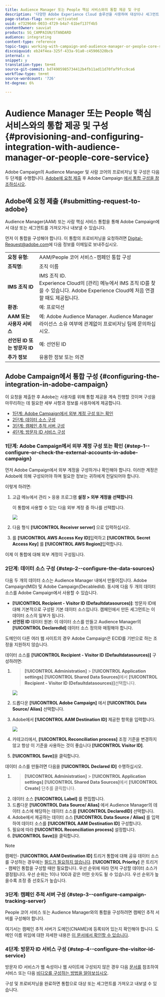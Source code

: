 ```yaml
---
title: Audience Manager 또는 People 핵심 서비스와의 통합 제공 및 구성
description: '다양한 Adobe Experience Cloud 솔루션을 사용하여 대상이나 세그먼트 공유를 시작하기 위해 Audience Manager/사용자 핵심 서비스 통합을 구성하는 방법을 알아봅니다. '
page-status-flag: never-activated
uuid: e7329644-0033-4729-b4a7-61bef137f4b5
contentOwner: sauviat
products: SG_CAMPAIGN/STANDARD
audience: integrating
content-type: reference
topic-tags: working-with-campaign-and-audience-manager-or-people-core-service
discoiquuid: eb24f4ea-325f-433a-91a0-c45906320bcb
internal: n
snippet: y
translation-type: tm+mt
source-git-commit: bd74905985734412b4fb11ad11d70faf9fcc9ca6
workflow-type: tm+mt
source-wordcount: '726'
ht-degree: 6%

---
```



# Audience Manager 또는 People 핵심 서비스와의 통합 제공 및 구성{#provisioning-and-configuring-integration-with-audience-manager-or-people-core-service}

Adobe Campaign의 Audience Manager 및 사람 코어의 프로비저닝 및 구성은 다음 두 단계를 수행합니다. [Adobe에 요청 제출](#submitting-request-to-adobe) 후 Adobe Campaign [에서 통합 구성을 참조하십시오](#configuring-the-integration-in-adobe-campaign).

## Adobe에 요청 제출 {#submitting-request-to-adobe}

Audience Manager(AAM) 또는 사람 핵심 서비스 통합을 통해 Adobe Campaign에서 대상 또는 세그먼트를 가져오거나 내보낼 수 있습니다.

먼저 이 통합을 구성해야 합니다. 이 통합의 프로비저닝을 요청하려면 [Digital-Request@adobe.com](mailto:Digital-Request@adobe.com)에 다음 정보를 이메일로 보내주십시오.

<table> 
 <tbody> 
  <tr> 
   <td> <strong>요청 유형:</strong><br /> </td> 
   <td> AAM/People 코어 서비스-캠페인 통합 구성 </td> 
  </tr> 
  <tr> 
   <td> <strong>조직명:</strong><br /> </td> 
   <td> 조직 이름 </td> 
  </tr> 
  <tr> 
   <td> <strong>IMS 조직 ID</strong><br /> </td> 
   <td> IMS 조직 ID. <br> Experience Cloud의 [관리] 메뉴에서 IMS 조직 ID를 찾을 수 있습니다. Adobe Experience Cloud에 처음 연결할 때도 제공됩니다. </td> 
  </tr> 
  <tr> 
   <td> <strong>환경:</strong><br /> </td> 
   <td> 예: 프로덕션 </td> 
  </tr> 
  <tr> 
   <td> <strong>AAM 또는 사용자 서비스</strong><br /> </td> 
   <td> 예: Adobe Audience Manager. Audience Manager 라이선스 소유 여부에 관계없이 프로비저닝 팀에 문의하십시오.</td> 
  </tr> 
  <tr> 
   <td> <strong>선언된 ID 또는 방문자 ID</strong><br /> </td> 
   <td> 예: 선언된 ID </td> 
  </tr> 
  <tr> 
   <td> <strong>추가 정보</strong><br /> </td> 
   <td> 유용한 정보 또는 의견 </td> 
  </tr> 
 </tbody> 
</table>

## Adobe Campaign에서 통합 구성 {#configuring-the-integration-in-adobe-campaign}

이 요청을 제출한 후 Adobe는 사용자를 위해 통합 제공을 계속 진행할 것이며 구성을 마무리하는 데 필요한 세부 사항과 정보를 사용자에게 제공합니다.

* [1단계: Adobe Campaign에서 외부 계정 구성 또는 확인](#step-1--configure-or-check-the-external-accounts-in-adobe-campaign)
* [2단계: 데이터 소스 구성](#step-2--configure-the-data-sources)
* [3단계: 캠페인 추적 서버 구성](#step-3--configure-campaign-tracking-server)
* [4단계: 방문자 ID 서비스 구성](#step-4--configure-the-visitor-id-service)

### 1단계: Adobe Campaign에서 외부 계정 구성 또는 확인 {#step-1--configure-or-check-the-external-accounts-in-adobe-campaign}

먼저 Adobe Campaign에서 외부 계정을 구성하거나 확인해야 합니다. 이러한 계정은 Adobe에 의해 구성되어야 하며 필요한 정보는 귀하에게 전달되어야 합니다.

이렇게 하려면:

1. 고급 메뉴에서 관리 > 응용 프로그램 **설정 > 외부 계정을 선택합니다**.

   이 통합에 사용할 수 있는 다음 외부 계정 중 하나를 선택합니다.

   ![](assets/integration_aam_1.png)

1. 다음 형식 **[!UICONTROL Receiver server]** 으로 입력하십시오.
1. 를 **[!UICONTROL AWS Access Key ID]**&#x200B;입력하고 **[!UICONTROL Secret Access Key]** 를 **[!UICONTROL AWS Region]**&#x200B;입력합니다.

이제 이 통합에 대해 외부 계정이 구성됩니다.

### 2단계: 데이터 소스 구성 {#step-2--configure-the-data-sources}

다음 두 개의 데이터 소스는 Audience Manager 내에서 만들어집니다. Adobe Campaign(MID) 및 Adobe Campaign(DecabledId). 동시에 다음 두 개의 데이터 소스를 Adobe Campaign에서 사용할 수 있습니다.

* **[!UICONTROL Recipient - Visitor ID (Defaultdatasources)]**: 방문자 ID에 대해 기본적으로 구성된 기본 데이터 소스입니다. 캠페인에서 만든 세그먼트는 이 데이터 소스의 일부가 됩니다.
* **선언된 ID** 데이터 원본: 이 데이터 소스를 만들고 Audience Manager의 **[!UICONTROL DeclaredId]** 데이터 소스 정의와 매핑해야 합니다.

도메인이 다른 여러 웹 사이트의 경우 Adobe Campaign은 ECID를 기반으로 하는 조정을 지원하지 않습니다.

데이터 소스를 **[!UICONTROL Recipient - Visitor ID (Defaultdatasources)]** 구성하려면:

1. > **[!UICONTROL Administration]** > **[!UICONTROL Application settings]** **[!UICONTROL Shared Data Sources]**&#x200B;에서 **[!UICONTROL Recipient - Visitor ID (Defaultdatasources)]**&#x200B;선택합니다.

   ![](assets/integration_aam_2.png)

1. 드롭다운 **[!UICONTROL Adobe Campaign]** 에서 **[!UICONTROL Data Source/ Alias]** 선택합니다.
1. Adobe에서 **[!UICONTROL AAM Destination ID]** 제공한 항목을 입력합니다.

   ![](assets/integration_aam_3.png)

1. 카테고리에서, **[!UICONTROL Reconciliation process]** 조정 기준을 변경하지 않고 항상 이 기준을 사용하는 것이 좋습니다 **[!UICONTROL Visitor ID]**.
1. **[!UICONTROL Save]**&#x200B;을 클릭합니다.

데이터 소스를 만들려면 다음을 **[!UICONTROL Declared ID]** 수행하십시오.

1. > **[!UICONTROL Administration]** > **[!UICONTROL Application settings]** **[!UICONTROL Shared Data Sources]**&#x200B;에서 **[!UICONTROL Create]** 단추를 클릭합니다.
1. 데이터 소스 **[!UICONTROL Label]** 를 편집합니다.
1. 드롭다운 **[!UICONTROL Data Source/ Alias]** 에서 Audience Manager의 데이터 소스에 해당하는 데이터 소스를 **[!UICONTROL DeclaredID]** 선택합니다.
1. Adobe에서 제공하는 데이터 소스 **[!UICONTROL Data Source / Alias]** 를 입력하여 데이터 소스를 **[!UICONTROL AAM Destination ID]** 구성합니다.
1. 필요에 따라 **[!UICONTROL Reconciliation process]** 설정합니다.
1. **[!UICONTROL Save]**&#x200B;을 클릭합니다.

>[!NOTE]
>
>캠페인- **[!UICONTROL AAM Destination ID]** 트리거 통합에 대해 공유 데이터 소스를 구성하는 경우에는 [필드가 필요하지 않습니다](../../integrating/using/configuring-triggers-in-experience-cloud.md). **[!UICONTROL Priority]** 은 트리거 - 캠페인 통합을 구성할 때만 필요합니다. 우선 순위에 따라 먼저 구성할 데이터 소스가 결정됩니다. 우선 순위는 1이나 100과 같은 어떤 숫자도 될 수 있습니다. 우선 순위가 높을수록 조정 중 선호도가 높습니다.

### 3단계: 캠페인 추적 서버 구성 {#step-3--configure-campaign-tracking-server}

People 코어 서비스 또는 Audience Manager와의 통합을 구성하려면 캠페인 추적 서버를 구성해야 합니다.

여기서는 캠페인 추적 서버가 도메인(CNAME)에 등록되어 있는지 확인해야 합니다. 도메인 이름 위임에 대한 자세한 내용은 [이 문서에서 확인할 수 있습니다](https://docs.campaign.adobe.com/doc/AC/en/technicalResources/Technotes/AdobeCampaign_Deliverability_Sub_Domain_Delegation.pdf).

### 4단계: 방문자 ID 서비스 구성 {#step-4--configure-the-visitor-id-service}

방문자 ID 서비스가 웹 속성이나 웹 사이트에 구성되지 않은 경우 다음 [문서를](https://docs.adobe.com/content/help/en/id-service/using/implementation/setup-aam-analytics.html) 참조하여 서비스 또는 다음 [비디오를 구성하는 방법을 알아보십시오](https://helpx.adobe.com/marketing-cloud/how-to/email-marketing.html#step-two).

구성 및 프로비저닝을 완료하면 통합으로 대상 또는 세그먼트를 가져오고 내보낼 수 있습니다.
